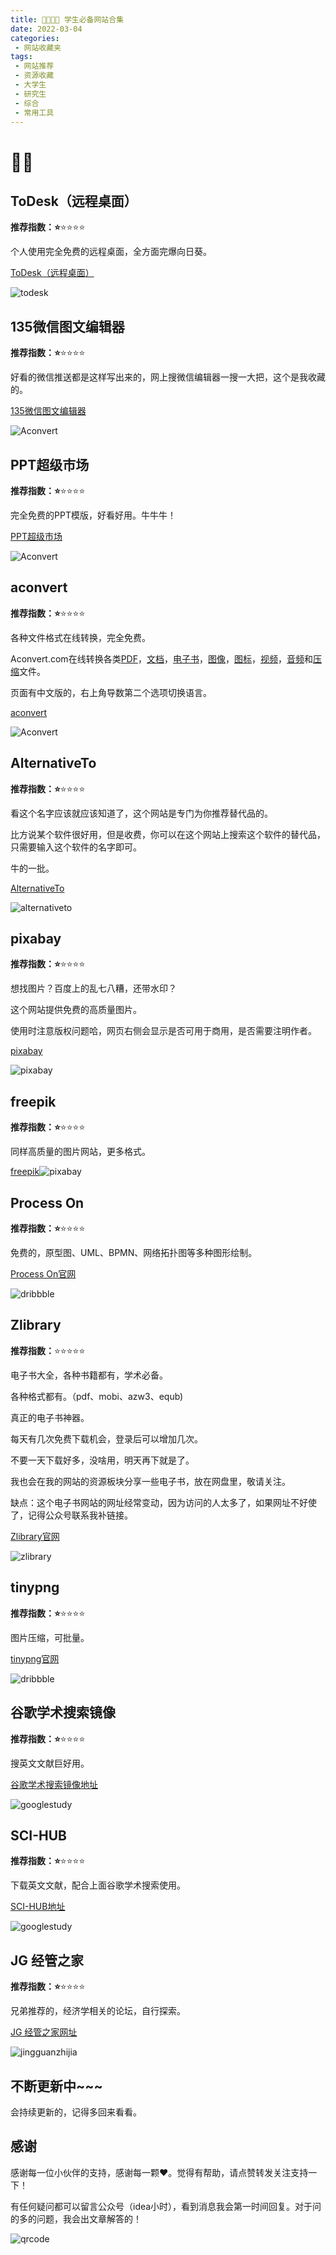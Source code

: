 ```yaml
---
title: 👨‍🎓👩‍🎓 学生必备网站合集
date: 2022-03-04
categories:
 - 网站收藏夹
tags:
 - 网站推荐
 - 资源收藏
 - 大学生
 - 研究生
 - 综合
 - 常用工具
---
```




# :man_student: 

## ToDesk（远程桌面）

**推荐指数：:star:**:star::star::star::star:

个人使用完全免费的远程桌面，全方面完爆向日葵。

[ToDesk（远程桌面）](https://www.todesk.com/)

![todesk](../.vuepress/public/images/todesk.png)



## 135微信图文编辑器

**推荐指数：:star:**:star::star::star::star:

好看的微信推送都是这样写出来的，网上搜微信编辑器一搜一大把，这个是我收藏的。

[135微信图文编辑器](https://www.135editor.com/)

![Aconvert](../.vuepress/public/images/we-edit.png)



## PPT超级市场

**推荐指数：:star:**:star::star::star::star:

完全免费的PPT模版，好看好用。牛牛牛！

[PPT超级市场](https://www.pptsupermarket.com/)

![Aconvert](../.vuepress/public/images/super-ppt.png)



## aconvert

**推荐指数：:star:**:star::star::star::star:

各种文件格式在线转换，完全免费。

Aconvert.com在线转换各类[PDF](https://www.aconvert.com/cn/pdf/)，[文档](https://www.aconvert.com/cn/document/)，[电子书](https://www.aconvert.com/cn/ebook/)，[图像](https://www.aconvert.com/cn/image/)，[图标](https://www.aconvert.com/cn/icon/)，[视频](https://www.aconvert.com/cn/video/)，[音频](https://www.aconvert.com/cn/audio/)和[压缩](https://www.aconvert.com/cn/archive/)文件。

页面有中文版的，右上角导数第二个选项切换语言。

[aconvert](https://www.aconvert.com/cn/)

![Aconvert](../.vuepress/public/images/aconvert.png)



## AlternativeTo

**推荐指数：:star:**:star::star::star::star:

看这个名字应该就应该知道了，这个网站是专门为你推荐替代品的。

比方说某个软件很好用，但是收费，你可以在这个网站上搜索这个软件的替代品，只需要输入这个软件的名字即可。

牛的一批。

[AlternativeTo](https://alternativeto.net/)

![alternativeto](../.vuepress/public/images/alternativeto.png)



## pixabay

**推荐指数：:star:**:star::star::star::star:

想找图片？百度上的乱七八糟，还带水印？

这个网站提供免费的高质量图片。

使用时注意版权问题哈，网页右侧会显示是否可用于商用，是否需要注明作者。

[pixabay](https://pixabay.com/)

![pixabay](../.vuepress/public/images/pixabay.png)



## freepik

**推荐指数：:star:**:star::star::star::star:

同样高质量的图片网站，更多格式。

[freepik](https://www.freepik.com/)![pixabay](../.vuepress/public/images/freepik.png)



## Process On

**推荐指数：:star:**:star::star::star::star:

免费的，原型图、UML、BPMN、网络拓扑图等多种图形绘制。

[Process On官网](https://www.processon.com/)

![dribbble](../.vuepress/public/images/processon.png)



## Zlibrary

**推荐指数：**:star::star::star::star::star:

电子书大全，各种书籍都有，学术必备。

各种格式都有。（pdf、mobi、azw3、equb)

真正的电子书神器。

每天有几次免费下载机会，登录后可以增加几次。

不要一天下载好多，没啥用，明天再下就是了。

我也会在我的网站的资源板块分享一些电子书，放在网盘里，敬请关注。

缺点：这个电子书网站的网址经常变动，因为访问的人太多了，如果网址不好使了，记得公众号联系我补链接。

[Zlibrary官网](https://zh.usa1lib.org/)

![zlibrary](../.vuepress/public/images/zlibrary.png)



## tinypng

**推荐指数：:star:**:star::star::star::star:

图片压缩，可批量。

[tinypng官网](https://tinypng.com/)

![dribbble](../.vuepress/public/images/tinypng.png)





## 谷歌学术搜索镜像

**推荐指数：:star:**:star::star::star::star:

搜英文文献巨好用。

[谷歌学术搜索镜像地址](http://scholar.scqylaw.com/)

![googlestudy](../.vuepress/public/images/googlestudy.png)



## SCI-HUB

**推荐指数：:star:**:star::star::star::star:

下载英文文献，配合上面谷歌学术搜索使用。

[SCI-HUB地址](https://sci-hub.yncjkj.com/)

![googlestudy](../.vuepress/public/images/SCIHUB.png)







## JG 经管之家

**推荐指数：:star:**:star::star::star::star:

兄弟推荐的，经济学相关的论坛，自行探索。

[JG 经管之家网址](https://bbs.pinggu.org/)

![jingguanzhijia](../.vuepress/public/images/jingguanzhijia.png)





## 不断更新中~~~

会持续更新的，记得多回来看看。



## 感谢

感谢每一位小伙伴的支持，感谢每一颗❤️。觉得有帮助，请点赞转发关注支持一下！

有任何疑问都可以留言公众号（idea小时），看到消息我会第一时间回复。对于问的多的问题，我会出文章解答的！

![qrcode](../.vuepress/public/images/qrcode.png)




